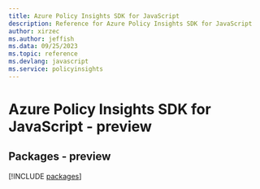 ```yaml
---
title: Azure Policy Insights SDK for JavaScript
description: Reference for Azure Policy Insights SDK for JavaScript
author: xirzec
ms.author: jeffish
ms.data: 09/25/2023
ms.topic: reference
ms.devlang: javascript
ms.service: policyinsights
---
```

# Azure Policy Insights SDK for JavaScript - preview
## Packages - preview
[!INCLUDE [packages](policy-insights-index.md)]